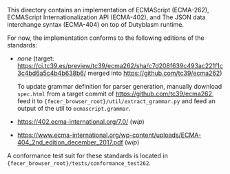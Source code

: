 This directory contains an implementation of ECMAScript (ECMA-262), ECMAScript
Internationalization API (ECMA-402), and The JSON data interchange syntax
(ECMA-404) on top of Dutyblasm runtime.

For now, the implementation conforms to the following editions of the standards:

- *none* (target: <https://ci.tc39.es/preview/tc39/ecma262/sha/c7d208f639c493ac221f1c3c4bd6a5c4b4b638b6/>
  merged into <https://github.com/tc39/ecma262>)

    To update grammar definition for parser generation, manually download
    `spec.html` from a target commit of <https://github.com/tc39/ecma262>, feed
    it to `{fecer_browser_root}/util/extract_grammar.py` and feed an output of
    the util to `ecmascript.grammar`.

- <https://402.ecma-international.org/7.0/> (*wip*)
- <https://www.ecma-international.org/wp-content/uploads/ECMA-404_2nd_edition_december_2017.pdf> (*wip*)

A conformance test suit for these standards is located in
`{fecer_browser_root}/tests/conformance_test262`.
